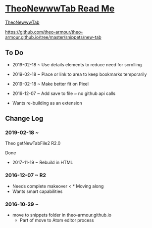 
# [TheoNewwwTab Read Me]( #snippets/new-tab/README.md )



[TheoNewwwTab]( https://theo-armour.github.io/snippets/new-tab/ )

https://github.com/theo-armour/theo-armour.github.io/tree/master/snippets/new-tab

## To Do

* 2019-02-18 ~ Use details elements to reduce need for scrolling

* 2019-02-18 ~ Place or link to area to keep bookmarks temporarily
* 2019-02-18 ~ Make better fit on Pixel
* 2016-12-07 ~ Add save to file ~ no github api calls
* Wants re-building as an extension


## Change Log

### 2019-02-18 ~

Theo getNewTabFile2 R2.0

Done
* 2017-11-19 ~ Rebuild in HTML

### 2016-12-07 ~ R2

* Needs complete makeover < * Moving along
* Wants smart capabilities


### 2016-10-29 ~

* move to snippets folder in theo-armour.github.io
	* Part of move to Atom editor process
